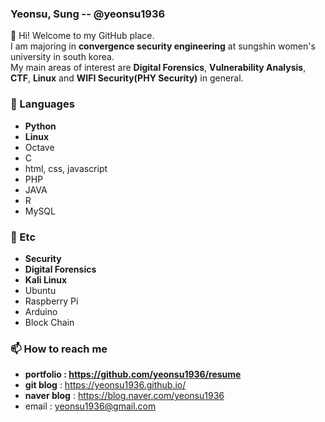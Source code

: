 ### Yeonsu, Sung -- @yeonsu1936

👋 Hi! Welcome to my GitHub place.<br/>
I am majoring in **convergence security engineering** at sungshin women's university in south korea.<br/>
My main areas of interest are **Digital Forensics**, **Vulnerability Analysis**, **CTF**, **Linux** and  **WIFI Security(PHY Security)** in general.

### 🔭 Languages 
- **Python**
- **Linux**
- Octave
- C
- html, css, javascript
- PHP
- JAVA
- R
- MySQL

### 👯 Etc
- **Security**
- **Digital Forensics**
- **Kali Linux**
- Ubuntu
- Raspberry Pi
- Arduino
- Block Chain

### 📫 How to reach me
- **portfolio : https://github.com/yeonsu1936/resume**
- **git blog** : https://yeonsu1936.github.io/
- **naver blog** : https://blog.naver.com/yeonsu1936
- email : yeonsu1936@gmail.com
